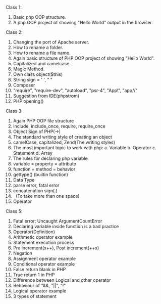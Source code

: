 Class 1:
1. Basic php OOP structure.
2. A php OOP project of showing "Hello World" output in the browser.

Class 2:
1. Changing the port of Apache server.
2. How to rename a folder.
3. How to rename a file name.
4. Again basic structure of PHP OOP project of showing "Hello World".
5. Capitalized and camelcase.
6. Magic Method.
7. Own class object($this)
8. String sign = ' ', " "
9. Composer
10. "require", "require-dev", "autoload", "psr-4", "App\\", "app//"
11. Suggestion from IDE(phpstrom)
12. PHP opening(<?php) and closing(?>) 

Class 3:
1. Again PHP OOP file structure
2. include, include_once, require, require_once
3. Object Sign of PHP(->)
4. The standard writing style of creating an object
5. camelCase, capitalized, Zend(The writing styles)
6. The most important topic to work with php: 
    a. Variable b. Operator c. Statement d. Array
7. The rules for declaring php variable 
8. variable = property = attribute
9. function = method = behavior
10. gettype() (builtin function)
11. Data Type
12. parse error, fatal error
13. concatenation sign(.)
14. &nbsp; (To take more than one space)
15. Operator

Class 5:
1. Fatal error: Uncaught ArgumentCountError
2. Declaring variable inside function is a bad practice
3. Operator(Definition)
4. Arithmetic operator example 
5. Statement execution process 
6. Pre increment(x++), Post increment(++x)
7. Negation
8. Assignment operator example 
9. Conditional operator example 
10. False return blank in PHP
11. True return 1 in PHP
12. Difference between Logical and other operator
13. Behaviour of "&&, "||", "!" 
14. Logical operator example 
15. 3 types of statement

